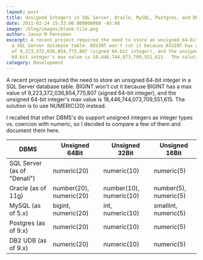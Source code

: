 ```yaml
---
layout: post
title: Unsigned Integers in SQL Server, Oracle, MySQL, Postgres, and DB2
date: 2011-02-24 15:33:00.000000000 -05:00
image: /blog/images/blank-tile.png
author: Jason M Penniman
excerpt: A recent project required the need to store an unsigned 64-bit integer in
  a SQL Server database table. BIGINT won't cut it because BIGINT has a max value
  of 9,223,372,036,854,775,807 (signed 64-bit integer), and the unsigned
  64-bit integer's max value is 18,446,744,073,709,551,615.  The solution...
category: Development
---
```

A recent project required the need to store an unsigned 64-bit integer in a SQL Server database table. BIGINT won't cut it because BIGINT has a max value of 9,223,372,036,854,775,807 (signed 64-bit integer), and the unsigned 64-bit integer's max value is 18,446,744,073,709,551,615.  The solution is to use NUMERIC(20) instead.

I recalled that other DBMS's do support unsigned integers as integer types vs. coercion with numeric, so I decided to compare a few of them and document them here.

<table class="table table-striped table-responsive">
  <thead>
    <tr>
      <th>DBMS</th>
      <th>Unsigned 64Bit</th>
      <th>Unsigned 32Bit</th>
      <th>Unsigned 16Bit</th>
    </tr>
  </thead>
  <tbody>
    <tr>
      <td>SQL Server (as of "Denali")</td>
      <td>numeric(20)</td>
      <td>numeric(10)</td>
      <td>numeric(5)</td>
    </tr>
    <tr>
      <td>Oracle (as of 11g)</td>
      <td>number(20), numeric(20)</td>
      <td>number(10), numeric(10)</td>
      <td>number(5), numeric(5)</td>
    </tr>
    <tr>
      <td>MySQL (as of 5.x)</td>
      <td>bigint, numeric(20)</td>
      <td>int, numeric(10)</td>
      <td>smallint, numeric(5)</td>
    </tr>
    <tr>
      <td>Postgres (as of 9.x)</td>
      <td>numeric(20)</td>
      <td>numeric(10)</td>
      <td>numeric(5)</td>
    </tr>
    <tr>
      <td>DB2 UDB (as of 9.x)</td>
      <td>numeric(20)</td>
      <td>numeric(10)</td>
      <td>numeric(5)</td>
    </tr>
  </tbody>
</table>